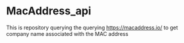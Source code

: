 # MacAddress_api
This is repository querying the querying   https://macaddress.io/  to get company name associated with the MAC address
